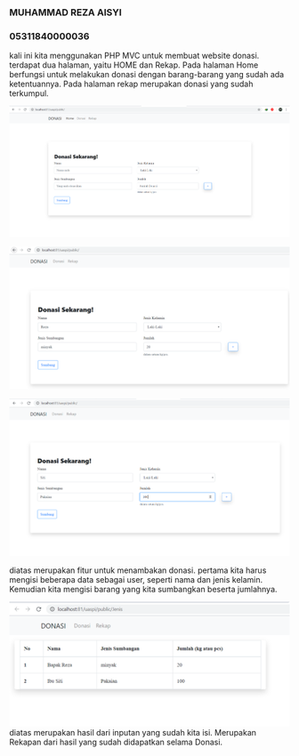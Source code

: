 ### MUHAMMAD REZA AISYI
### 05311840000036

kali ini kita menggunakan PHP MVC untuk membuat website donasi. terdapat dua halaman, yaitu HOME dan Rekap. Pada halaman Home berfungsi untuk melakukan donasi dengan barang-barang yang sudah ada ketentuannya. Pada halaman rekap merupakan donasi yang sudah terkumpul.

![gambar 1](https://github.com/Rezaaisyi/PemrogramanIntegratif_MVC_036/blob/master/img/Home.png)

![gambar 2](https://github.com/Rezaaisyi/PemrogramanIntegratif_MVC_036/blob/master/img/isi.png)

![gambar 3](https://github.com/Rezaaisyi/PemrogramanIntegratif_MVC_036/blob/master/img/isi2.PNG)

diatas merupakan fitur untuk menambakan donasi. pertama kita harus mengisi beberapa data sebagai user, seperti nama dan jenis kelamin. Kemudian kita mengisi barang yang kita sumbangkan beserta jumlahnya.

![gambar 3](https://github.com/Rezaaisyi/PemrogramanIntegratif_MVC_036/blob/master/img/REKAP.PNG)
diatas merupakan hasil dari inputan yang sudah kita isi. Merupakan Rekapan dari hasil yang sudah didapatkan selama Donasi.
